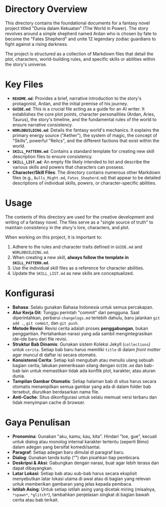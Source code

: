 # Directory Overview

This directory contains the foundational documents for a fantasy novel project titled "Dunia dalam Kekuatan" (The World in Power). The story revolves around a simple shepherd named Ardan who is chosen by fate to become the "Fates Shepherd" and unite 12 legendary zodiac guardians to fight against a rising darkness.

The project is structured as a collection of Markdown files that detail the plot, characters, world-building rules, and specific skills or abilities within the story's universe.

# Key Files

*   **`README.md`**: Provides a brief, narrative introduction to the story's protagonist, Ardan, and the initial premise of his journey.
*   **`GUIDE.md`**: This is a crucial file acting as a guide for an AI writer. It establishes the core plot points, character personalities (Ardan, Aries, Taurus), the story's timeline, and the fundamental rules of the world to ensure narrative consistency.
*   **`WORLDBUILDING.md`**: Details the fantasy world's mechanics. It explains the primary energy source ("Aether"), the system of magic, the concept of "Skills", powerful "Relics", and the different factions that exist within the world.
*   **`SKILL_PATTERN.md`**: Contains a standard template for creating new skill description files to ensure consistency.
*   **`SKILL_LIST.md`**: An empty file likely intended to list and describe the various skills and powers that characters can possess.
*   **Character/Skill Files**: The directory contains numerous other Markdown files (e.g., `Bulls_Might.md`, `Fates_Shepherd.md`) that appear to be detailed descriptions of individual skills, powers, or character-specific abilities.

# Usage

The contents of this directory are used for the creative development and writing of a fantasy novel. The files serve as a "single source of truth" to maintain consistency in the story's lore, characters, and plot.

When working on this project, it is important to:
1.  Adhere to the rules and character traits defined in `GUIDE.md` and `WORLDBUILDING.md`.
2.  When creating a new skill, **always follow the template in `SKILL_PATTERN.md`**.
3.  Use the individual skill files as a reference for character abilities.
4.  Update the `SKILL_LIST.md` as new skills are conceptualized.

# Konfigurasi

- **Bahasa**: Selalu gunakan Bahasa Indonesia untuk semua percakapan.
- **Alur Kerja Git**: Tunggu perintah "commit" dari pengguna. Saat diperintahkan, perbarui `changelogs.md` terlebih dahulu, baru jalankan `git add .`, `git commit`, dan `git push`.
- **Metode Revisi**: Revisi cerita adalah proses **penggabungan**, bukan penggantian. Pertahankan narasi yang ada sambil mengintegrasikan ide-ide baru dari file revisi.
- **Struktur Bab Dinamis**: Gunakan sistem Koleksi Jekyll (`collections`) untuk `cerita`. Setiap bab baru harus memiliki `title` di dalam *front matter* agar muncul di daftar isi secara otomatis.
- **Konsistensi Cerita**: Setiap kali mengubah atau menulis ulang sebuah bagian cerita, lakukan pemeriksaan silang dengan `GUIDE.md` dan bab-bab lain untuk memastikan tidak ada konflik plot, karakter, atau aturan dunia.
- **Tampilan Gambar Otomatis**: Setiap halaman bab di situs harus secara otomatis menampilkan semua gambar yang ada di dalam folder bab tersebut, diurutkan berdasarkan nama file.
- **Anti-Cache**: Situs dikonfigurasi untuk selalu memuat versi terbaru dan tidak menyimpan cache di browser.

# Gaya Penulisan

- **Pronomina**: Gunakan "aku, kamu, kau, kita". Hindari "loe, gue", kecuali untuk dialog atau monolog internal karakter tertentu (seperti Bimo) dalam adegan yang bersifat komedi/santai.
- **Paragraf**: Setiap adegan baru dimulai di paragraf baru.
- **Dialog**: Gunakan tanda kutip (“”) dan pisahkan tiap pembicara.
- **Deskripsi & Aksi**: Gabungkan dengan narasi, buat agar lebih terasa dan dapat dibayangkan.
- **Latar Lokasi**: Setiap bab atau sub-bab harus secara eksplisit menyebutkan latar lokasi utama di awal atau di bagian yang relevan untuk memberikan gambaran yang jelas kepada pembaca.
- **Istilah Asing**: Untuk setiap istilah asing yang dicetak miring (misalnya, `*spawn*`, `*glitch*`), tambahkan penjelasan singkat di bagian bawah cerita atau bab terkait.

